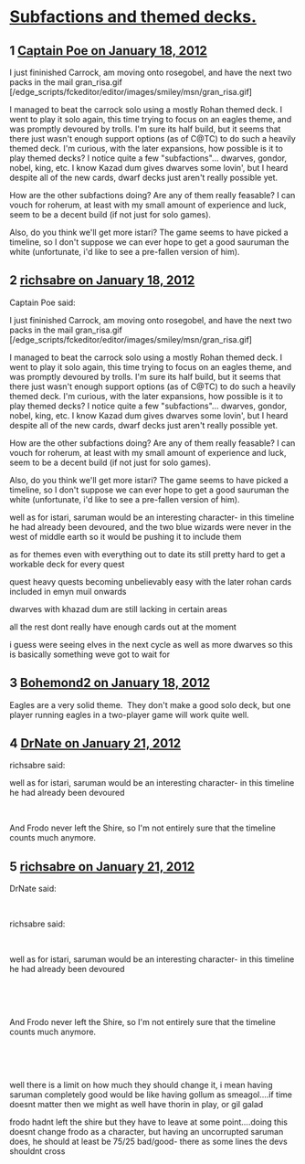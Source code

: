 # [Subfactions and themed decks. ](https://community.fantasyflightgames.com/topic/59181-subfactions-and-themed-decks/)

## 1 [Captain Poe on January 18, 2012](https://community.fantasyflightgames.com/topic/59181-subfactions-and-themed-decks/?do=findComment&comment=581427)

I just fininished Carrock, am moving onto rosegobel, and have the next two packs in the mail gran_risa.gif [/edge_scripts/fckeditor/editor/images/smiley/msn/gran_risa.gif]

I managed to beat the carrock solo using a mostly Rohan themed deck. I went to play it solo again, this time trying to focus on an eagles theme, and was promptly devoured by trolls. I'm sure its half build, but it seems that there just wasn't enough support options (as of C@TC) to do such a heavily themed deck. I'm curious, with the later expansions, how possible is it to play themed decks? I notice quite a few "subfactions"... dwarves, gondor, nobel, king, etc. I know Kazad dum gives dwarves some lovin', but I heard despite all of the new cards, dwarf decks just aren't really possible yet.

How are the other subfactions doing? Are any of them really feasable? I can vouch for roherum, at least with my small amount of experience and luck, seem to be a decent build (if not just for solo games).

Also, do you think we'll get more istari? The game seems to have picked a timeline, so I don't suppose we can ever hope to get a good sauruman the white (unfortunate, i'd like to see a pre-fallen version of him).

## 2 [richsabre on January 18, 2012](https://community.fantasyflightgames.com/topic/59181-subfactions-and-themed-decks/?do=findComment&comment=581445)

Captain Poe said:

I just fininished Carrock, am moving onto rosegobel, and have the next two packs in the mail gran_risa.gif [/edge_scripts/fckeditor/editor/images/smiley/msn/gran_risa.gif]

I managed to beat the carrock solo using a mostly Rohan themed deck. I went to play it solo again, this time trying to focus on an eagles theme, and was promptly devoured by trolls. I'm sure its half build, but it seems that there just wasn't enough support options (as of C@TC) to do such a heavily themed deck. I'm curious, with the later expansions, how possible is it to play themed decks? I notice quite a few "subfactions"... dwarves, gondor, nobel, king, etc. I know Kazad dum gives dwarves some lovin', but I heard despite all of the new cards, dwarf decks just aren't really possible yet.

How are the other subfactions doing? Are any of them really feasable? I can vouch for roherum, at least with my small amount of experience and luck, seem to be a decent build (if not just for solo games).

Also, do you think we'll get more istari? The game seems to have picked a timeline, so I don't suppose we can ever hope to get a good sauruman the white (unfortunate, i'd like to see a pre-fallen version of him).



well as for istari, saruman would be an interesting character- in this timeline he had already been devoured, and the two blue wizards were never in the west of middle earth so it would be pushing it to include them

as for themes even with everything out to date its still pretty hard to get a workable deck for every quest

quest heavy quests becoming unbelievably easy with the later rohan cards included in emyn muil onwards

dwarves with khazad dum are still lacking in certain areas

all the rest dont really have enough cards out at the moment

i guess were seeing elves in the next cycle as well as more dwarves so this is basically something weve got to wait for

## 3 [Bohemond2 on January 18, 2012](https://community.fantasyflightgames.com/topic/59181-subfactions-and-themed-decks/?do=findComment&comment=581490)

Eagles are a very solid theme.  They don't make a good solo deck, but one player running eagles in a two-player game will work quite well.

## 4 [DrNate on January 21, 2012](https://community.fantasyflightgames.com/topic/59181-subfactions-and-themed-decks/?do=findComment&comment=582750)

richsabre said:

well as for istari, saruman would be an interesting character- in this timeline he had already been devoured

 

And Frodo never left the Shire, so I'm not entirely sure that the timeline counts much anymore. 

## 5 [richsabre on January 21, 2012](https://community.fantasyflightgames.com/topic/59181-subfactions-and-themed-decks/?do=findComment&comment=582751)

DrNate said:

 

richsabre said:

 

well as for istari, saruman would be an interesting character- in this timeline he had already been devoured

 

 

And Frodo never left the Shire, so I'm not entirely sure that the timeline counts much anymore. 

 

 

well there is a limit on how much they should change it, i mean having saruman completely good would be like having gollum as smeagol....if time doesnt matter then we might as well have thorin in play, or gil galad

frodo hadnt left the shire but they have to leave at some point....doing this doesnt change frodo as a character, but having an uncorrupted saruman does, he should at least be 75/25 bad/good- there as some lines the devs shouldnt cross

